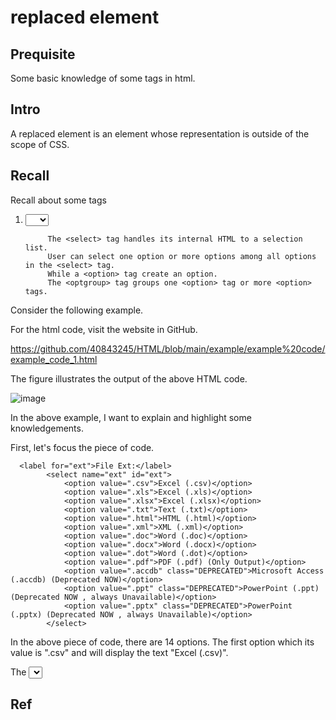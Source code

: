 # replaced element
## Prequisite
Some basic knowledge of some tags in html.

## Intro
A replaced element is an element whose representation is outside of the scope of CSS.

## Recall
Recall about some tags
      
1. <select>, <optgroup>, and <option>
      
            
            
            The <select> tag handles its internal HTML to a selection list. 
            User can select one option or more options among all options in the <select> tag.
            While a <option> tag create an option.
            The <optgroup> tag groups one <option> tag or more <option> tags.
      
Consider the following example.
      
For the html code, visit the website in GitHub.
      
https://github.com/40843245/HTML/blob/main/example/example%20code/example_code_1.html
     
The figure illustrates the output of the above HTML code.

![image](https://user-images.githubusercontent.com/75050655/236366333-99e3996a-7069-4637-94b1-43d51974162e.png)

 In the above example, I want to explain and highlight some knowledgements.
      
First, let's focus the piece of code.

      <label for="ext">File Ext:</label>
            <select name="ext" id="ext">
                <option value=".csv">Excel (.csv)</option>
                <option value=".xls">Excel (.xls)</option>
                <option value=".xlsx">Excel (.xlsx)</option>
                <option value=".txt">Text (.txt)</option>
                <option value=".html">HTML (.html)</option>
                <option value=".xml">XML (.xml)</option>
                <option value=".doc">Word (.doc)</option>
                <option value=".docx">Word (.docx)</option>
                <option value=".dot">Word (.dot)</option>
                <option value=".pdf">PDF (.pdf) (Only Output)</option>
                <option value=".accdb" class="DEPRECATED">Microsoft Access (.accdb) (Deprecated NOW)</option>
                <option value=".ppt" class="DEPRECATED">PowerPoint (.ppt) (Deprecated NOW , always Unavailable)</option>
                <option value=".pptx" class="DEPRECATED">PowerPoint (.pptx) (Deprecated NOW , always Unavailable)</option>
            </select>
            
In the above piece of code, there are 14 options. The first option which its value is ".csv" and will display the text "Excel (.csv)".

The <select> tag The 14 options are 


      
      
      
## Ref
